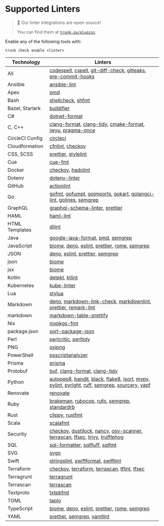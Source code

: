 # Supported Linters

> 📘 Our linter integrations are open-source!
>
> You can find them at [`trunk-io/plugins`](https://github.com/trunk-io/plugins).

Enable any of the following tools with:

```
trunk check enable <linter>
```

[//]: #
[//]: # "1. Support for Detekt is under active development; see our [docs](https://docs.trunk.io/docs/check-supported-linters#detekt) for more details."
[//]: # "2. [Module inspection](https://github.com/terraform-linters/tflint/blob/master/docs/user-guide/module-inspection.md), [deep checking](https://github.com/terraform-linters/tflint-ruleset-aws/blob/master/docs/deep_checking.md), and setting variables are not currently supported."
[//]: #
[//]: # "### Linter-specific Configuration"
[//]: #
[//]: # "Some linters require a bit more modification to properly set up. View page for the particular linter for more info."

| Technology | Linters |
| ---------- | ------- |
| All | [codespell](./codespell.md), [cspell](./cspell.md), [git-diff-check](./git-diff-check.md), [gitleaks](./gitleaks.md), [pre-commit-hooks](./pre-commit-hooks.md)|
| Ansible | [ansible-lint](./ansible-lint.md)|
| Apex | [pmd](./pmd.md)|
| Bash | [shellcheck](./shellcheck.md), [shfmt](./shfmt.md)|
| Bazel, Starlark | [buildifier](./buildifier.md)|
| C# | [dotnet-format](./dotnet-format.md)|
| C, C++ | [clang-format](./clang-format.md), [clang-tidy](./clang-tidy.md), [cmake-format](./cmake-format.md), [iwyu](./iwyu.md), [pragma-once](./pragma-once.md)|
| CircleCI Config | [circleci](./circleci.md)|
| Cloudformation | [cfnlint](./cfnlint.md), [checkov](./checkov.md)|
| CSS, SCSS | [prettier](./prettier.md), [stylelint](./stylelint.md)|
| Cue | [cue-fmt](./cue-fmt.md)|
| Docker | [checkov](./checkov.md), [hadolint](./hadolint.md)|
| Dotenv | [dotenv-linter](./dotenv-linter.md)|
| GitHub | [actionlint](./actionlint.md)|
| Go | [gofmt](./gofmt.md), [gofumpt](./gofumpt.md), [goimports](./goimports.md), [gokart](./gokart.md), [golangci-lint](./golangci-lint.md), [golines](./golines.md), [semgrep](./semgrep.md)|
| GraphQL | [graphql-schema-linter](./graphql-schema-linter.md), [prettier](./prettier.md)|
| HAML | [haml-lint](./haml-lint.md)|
| HTML Templates | [djlint](./djlint.md)|
| Java | [google-java-format](./google-java-format.md), [pmd](./pmd.md), [semgrep](./semgrep.md)|
| JavaScript | [biome](./biome.md), [deno](./deno.md), [eslint](./eslint.md), [prettier](./prettier.md), [rome](./rome.md), [semgrep](./semgrep.md)|
| JSON | [deno](./deno.md), [eslint](./eslint.md), [prettier](./prettier.md), [semgrep](./semgrep.md)|
| json | [biome](./biome.md)|
| jsx | [biome](./biome.md)|
| Kotlin | [detekt](./detekt.md), [ktlint](./ktlint.md)|
| Kubernetes | [kube-linter](./kube-linter.md)|
| Lua | [stylua](./stylua.md)|
| Markdown | [deno](./deno.md), [markdown-link-check](./markdown-link-check.md), [markdownlint](./markdownlint.md), [prettier](./prettier.md), [remark-lint](./remark-lint.md)|
| markdown | [markdown-table-prettify](./markdown-table-prettify.md)|
| Nix | [nixpkgs-fmt](./nixpkgs-fmt.md)|
| package.json | [sort-package-json](./sort-package-json.md)|
| Perl | [perlcritic](./perlcritic.md), [perltidy](./perltidy.md)|
| PNG | [oxipng](./oxipng.md)|
| PowerShell | [psscriptanalyzer](./psscriptanalyzer.md)|
| Prisma | [prisma](./prisma.md)|
| Protobuf | [buf](./buf.md), [clang-format](./clang-format.md), [clang-tidy](./clang-tidy.md)|
| Python | [autopep8](./autopep8.md), [bandit](./bandit.md), [black](./black.md), [flake8](./flake8.md), [isort](./isort.md), [mypy](./mypy.md), [pylint](./pylint.md), [pyright](./pyright.md), [ruff](./ruff.md), [semgrep](./semgrep.md), [sourcery](./sourcery.md), [yapf](./yapf.md)|
| Renovate | [renovate](./renovate.md)|
| Ruby | [brakeman](./brakeman.md), [rubocop](./rubocop.md), [rufo](./rufo.md), [semgrep](./semgrep.md), [standardrb](./standardrb.md)|
| Rust | [clippy](./clippy.md), [rustfmt](./rustfmt.md)|
| Scala | [scalafmt](./scalafmt.md)|
| Security | [checkov](./checkov.md), [dustilock](./dustilock.md), [nancy](./nancy.md), [osv-scanner](./osv-scanner.md), [terrascan](./terrascan.md), [tfsec](./tfsec.md), [trivy](./trivy.md), [trufflehog](./trufflehog.md)|
| SQL | [sql-formatter](./sql-formatter.md), [sqlfluff](./sqlfluff.md), [sqlfmt](./sqlfmt.md)|
| SVG | [svgo](./svgo.md)|
| Swift | [stringslint](./stringslint.md), [swiftformat](./swiftformat.md), [swiftlint](./swiftlint.md)|
| Terraform | [checkov](./checkov.md), [terraform](./terraform.md), [terrascan](./terrascan.md), [tflint](./tflint.md), [tfsec](./tfsec.md)|
| Terragrunt | [terragrunt](./terragrunt.md)|
| Terrascan | [terrascan](./terrascan.md)|
| Textproto | [txtpbfmt](./txtpbfmt.md)|
| TOML | [taplo](./taplo.md)|
| TypeScript | [biome](./biome.md), [deno](./deno.md), [eslint](./eslint.md), [prettier](./prettier.md), [rome](./rome.md), [semgrep](./semgrep.md)|
| YAML | [prettier](./prettier.md), [semgrep](./semgrep.md), [yamllint](./yamllint.md)|
